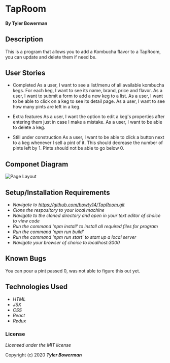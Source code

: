 


# TapRoom



#### By Tyler Bowerman

## Description
This is a program that allows you to add a Kombucha flavor to a TapRoom, you can update and delete them if need be.



## User Stories
* Completed 
As a user, I want to see a list/menu of all available kombucha kegs. For each keg, I want to see its name, brand, price and flavor.
As a user, I want to submit a form to add a new keg to a list.
As a user, I want to be able to click on a keg to see its detail page.
As a user, I want to see how many pints are left in a keg.

* Extra features
As a user, I want the option to edit a keg's properties after entering them just in case I make a mistake.
As a user, I want to be able to delete a keg.

* Still under construction
As a user, I want to be able to click a button next to a keg whenever I sell a pint of it. This should decrease the number of pints left by 1. Pints should not be able to go below 0.

## Componet Diagram
![Page Layout](./public/README/Taproom.png)


## Setup/Installation Requirements

* _Navigate to https://github.com/bowty14/TapRoom.git_
* _Clone the respository to your local machine_
* _Navigate to the cloned directory and open in your text editor of choice to view code_
* _Run the command 'npm install' to install all required files for program_
* _Run the command 'npm run build'_
* _Run the command 'npm run start' to start up a local server_
* _Navigate your browser of choice to localhost:3000_


## Known Bugs
You can pour a pint passed 0, was not able to figure this out yet.


## Technologies Used

* _HTML_
* _JSX_
* _CSS_
* _React_
* _Redux_


### License

*Licensed under the MIT license*

Copyright (c) 2020 **_Tyler Bowerman_**